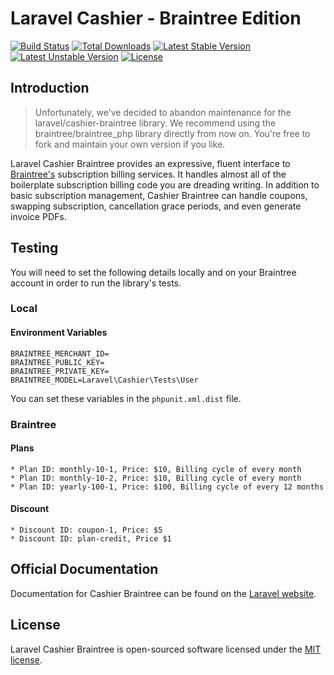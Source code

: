 # Laravel Cashier - Braintree Edition

[![Build Status](https://travis-ci.org/laravel/cashier-braintree.svg)](https://travis-ci.org/laravel/cashier-braintree)
[![Total Downloads](https://poser.pugx.org/laravel/cashier-braintree/d/total.svg)](https://packagist.org/packages/laravel/cashier-braintree)
[![Latest Stable Version](https://poser.pugx.org/laravel/cashier-braintree/v/stable.svg)](https://packagist.org/packages/laravel/cashier-braintree)
[![Latest Unstable Version](https://poser.pugx.org/laravel/cashier-braintree/v/unstable.svg)](https://packagist.org/packages/laravel/cashier-braintree)
[![License](https://poser.pugx.org/laravel/cashier-braintree/license.svg)](https://packagist.org/packages/laravel/cashier-braintree)

## Introduction

> Unfortunately, we've decided to abandon maintenance for the laravel/cashier-braintree library. We recommend using the braintree/braintree_php library directly from now on. You're free to fork and maintain your own version if you like.

Laravel Cashier Braintree provides an expressive, fluent interface to [Braintree's](https://www.braintreepayments.com/) subscription billing services. It handles almost all of the boilerplate subscription billing code you are dreading writing. In addition to basic subscription management, Cashier Braintree can handle coupons, swapping subscription, cancellation grace periods, and even generate invoice PDFs.

## Testing

You will need to set the following details locally and on your Braintree account in order to run the library's tests.

### Local

#### Environment Variables

    BRAINTREE_MERCHANT_ID=
    BRAINTREE_PUBLIC_KEY=
    BRAINTREE_PRIVATE_KEY=
    BRAINTREE_MODEL=Laravel\Cashier\Tests\User
    
You can set these variables in the `phpunit.xml.dist` file.

### Braintree

#### Plans

    * Plan ID: monthly-10-1, Price: $10, Billing cycle of every month
    * Plan ID: monthly-10-2, Price: $10, Billing cycle of every month
    * Plan ID: yearly-100-1, Price: $100, Billing cycle of every 12 months

#### Discount

    * Discount ID: coupon-1, Price: $5
    * Discount ID: plan-credit, Price $1

## Official Documentation

Documentation for Cashier Braintree can be found on the [Laravel website](https://laravel.com/docs/5.8/braintree).

## License

Laravel Cashier Braintree is open-sourced software licensed under the [MIT license](https://opensource.org/licenses/MIT).
